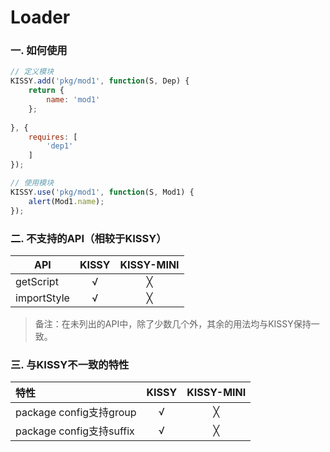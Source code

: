 Loader
==========

### **一. 如何使用** 

``` javascript
// 定义模块
KISSY.add('pkg/mod1', function(S, Dep) {
	return {
		name: 'mod1'
	};
	
}, {
	requires: [
		'dep1'
	]
});
```

``` javascript
// 使用模块
KISSY.use('pkg/mod1', function(S, Mod1) {
	alert(Mod1.name);
});
```

### **二. 不支持的API（相较于KISSY）**


| API                  | KISSY                | KISSY-MINI           |
| -------------------- |:--------------------:|:--------------------:|
| getScript            | √                  | ╳                   |
| importStyle          | √                  | ╳                   |

> 备注：在未列出的API中，除了少数几个外，其余的用法均与KISSY保持一致。



### **三. 与KISSY不一致的特性**

| 特性                | KISSY           | KISSY-MINI                 |
|:-------------------- |:--------------------:|:--------------------:|
| package config支持group  | √                      | ╳              |
| package config支持suffix | √                      | ╳              |

